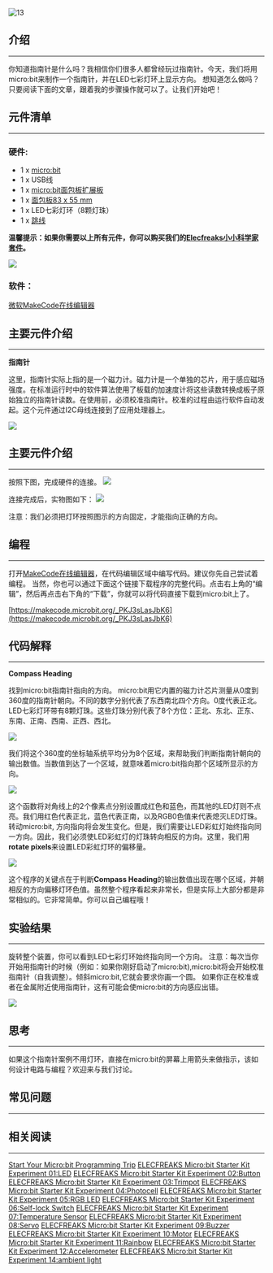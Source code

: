 ![13](https://i.imgur.com/xMxllOG.jpg)  

## 介绍  
---

你知道指南针是什么吗？我相信你们很多人都曾经玩过指南针。今天，我们将用micro:bit来制作一个指南针，并在LED七彩灯环上显示方向。 想知道怎么做吗？只要阅读下面的文章，跟着我的步骤操作就可以了。让我们开始吧！  


## 元件清单  
---

### 硬件:

- 1 x [micro:bit](http://www.elecfreaks.com/estore/bbc-micro-bit-board-for-coding-programming.html)
- 1 x USB线
- 1 x [micro:bit面包板扩展板](http://www.elecfreaks.com/estore/microbit-breadboard-adapter.html)
- 1 x [面包板83 x 55 mm](http://www.elecfreaks.com/estore/transparent-breadboard-83-55-mm.html)
- 1 x LED七彩灯环（8颗灯珠）
- 1 x [跳线](http://www.elecfreaks.com/estore/breadborad-jumper-wire-65pcs-pack.html)

**温馨提示：如果你需要以上所有元件，你可以购买我们的[Elecfreaks小小科学家套件](https://item.taobao.com/item.htm?spm=a1z10.1-c-s.w4024-17803785896.2.18dc3f94XOgpWg&id=562837851877&scene=taobao_shop)。**

![](https://i.imgur.com/W4tseua.jpg)

### 软件：

[微软MakeCode在线编辑器](https://makecode.microbit.org/)


## 主要元件介绍  
---

**指南针**

这里，指南针实际上指的是一个磁力计。磁力计是一个单独的芯片，用于感应磁场强度。在标准运行时中的软件算法使用了板载的加速度计将这些读数转换成板子原始独立的指南针读数。在使用前，必须校准指南针。校准的过程由运行软件自动发起。这个元件通过I2C母线连接到了应用处理器上。

![](https://i.imgur.com/jWLNeqO.jpg) 

## 主要元件介绍  
---

按照下图，完成硬件的连接。
![](https://i.imgur.com/8m3Efwt.jpg)

连接完成后，实物图如下：
![](https://i.imgur.com/L5VkXKE.jpg)

注意：我们必须把灯环按照图示的方向固定，才能指向正确的方向。 


## 编程  
---

打开[MakeCode在线编辑器](https://makecode.microbit.org/)，在代码编辑区域中编写代码。建议你先自己尝试着编程。
当然，你也可以通过下面这个链接下载程序的完整代码。点击右上角的“编辑”，然后再点击右下角的“下载”，你就可以将代码直接下载到micro:bit上了。

[https://makecode.microbit.org/_PKJ3sLasJbK6](https://makecode.microbit.org/_PKJ3sLasJbK6)


## 代码解释  
---

**Compass Heading**

找到micro:bit指南针指向的方向。
micro:bit用它内置的磁力计芯片测量从0度到360度的指南针朝向。不同的数字分别代表了东西南北四个方向。0度代表正北。
LED七彩灯环带有8颗灯珠。这些灯珠分别代表了8个方位：正北、东北、正东、东南、正南、西南、正西、西北。

![](https://i.imgur.com/30chQqn.jpg) 

我们将这个360度的坐标轴系统平均分为8个区域，来帮助我们判断指南针朝向的输出数值。当数值到达了一个区域，就意味着micro:bit指向那个区域所显示的方向。  

![](https://i.imgur.com/jWkhSSr.jpg)

这个函数将对角线上的2个像素点分别设置成红色和蓝色，而其他的LED灯则不点亮。我们用红色代表正北，蓝色代表正南，以及RGB0色值来代表熄灭LED灯珠。   
转动micro:bit, 方向指向将会发生变化。但是，我们需要让LED彩虹灯始终指向同一方向。因此，我们必须使LED彩虹灯的灯珠转向相反的方向。这里，我们用**rotate pixels**来设置LED彩虹灯环的偏移量。

![](https://i.imgur.com/IOhwt7b.jpg)

这个程序的关键点在于判断**Compass Heading**的输出数值出现在哪个区域，并朝相反的方向偏移灯环色值。虽然整个程序看起来非常长，但是实际上大部分都是非常相似的。它非常简单。你可以自己编程哦！ 


## 实验结果  
---

旋转整个装置，你可以看到LED七彩灯环始终指向同一个方向。
注意：每次当你开始用指南针的时候（例如：如果你刚好启动了micro:bit),micro:bit将会开始校准指南针（自我调整）。倾斜micro:bit,它就会要求你画一个圆。
如果你正在校准或者在金属附近使用指南针，这有可能会使micro:bit的方向感应出错。

![](https://i.imgur.com/HI0MDIB.gif)


## 思考   
---

如果这个指南针案例不用灯环，直接在micro:bit的屏幕上用箭头来做指示，该如何设计电路与编程？欢迎来与我们讨论。

## 常见问题
---


## 相关阅读  
---

[Start Your Micro:bit Programming Trip](https://www.elecfreaks.com/9299.html)
[ELECFREAKS Micro:bit Starter Kit Experiment 01:LED](https://www.elecfreaks.com/9784.html)
[ELECFREAKS Micro:bit Starter Kit Experiment 02:Button](https://www.elecfreaks.com/9825.html)
[ELECFREAKS Micro:bit Starter Kit Experiment 03:Trimpot](https://www.elecfreaks.com/9879.html)
[ELECFREAKS Micro:bit Starter Kit Experiment 04:Photocell](https://www.elecfreaks.com/9909.html)
[ELECFREAKS Micro:bit Starter Kit Experiment 05:RGB LED](https://www.elecfreaks.com/9978.html)
[ELECFREAKS Micro:bit Starter Kit Experiment 06:Self-lock Switch](https://www.elecfreaks.com/10061.html)
[ELECFREAKS Micro:bit Starter Kit Experiment 07:Temperature Sensor](https://www.elecfreaks.com/10166.html)
[ELECFREAKS Micro:bit Starter Kit Experiment 08:Servo](https://www.elecfreaks.com/10221.html)
[ELECFREAKS Micro:bit Starter Kit Experiment 09:Buzzer](https://www.elecfreaks.com/10318.html)
[ELECFREAKS Micro:bit Starter Kit Experiment 10:Motor](https://www.elecfreaks.com/10362.html)
[ELECFREAKS Micro:bit Starter Kit Experiment 11:Rainbow](https://www.elecfreaks.com/10508.html)
[ELECFREAKS Micro:bit Starter Kit Experiment 12:Accelerometer](https://www.elecfreaks.com/10529.html)
[ELECFREAKS Micro:bit Starter Kit Experiment 14:ambient light](https://www.elecfreaks.com/10649.html)